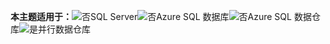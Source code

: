 <Token>**本主题适用于：**![否](media/no.png)SQL Server![否](media/no.png)Azure SQL 数据库![否](media/no.png)Azure SQL 数据仓库![是](media/yes.png)并行数据仓库</Token>

